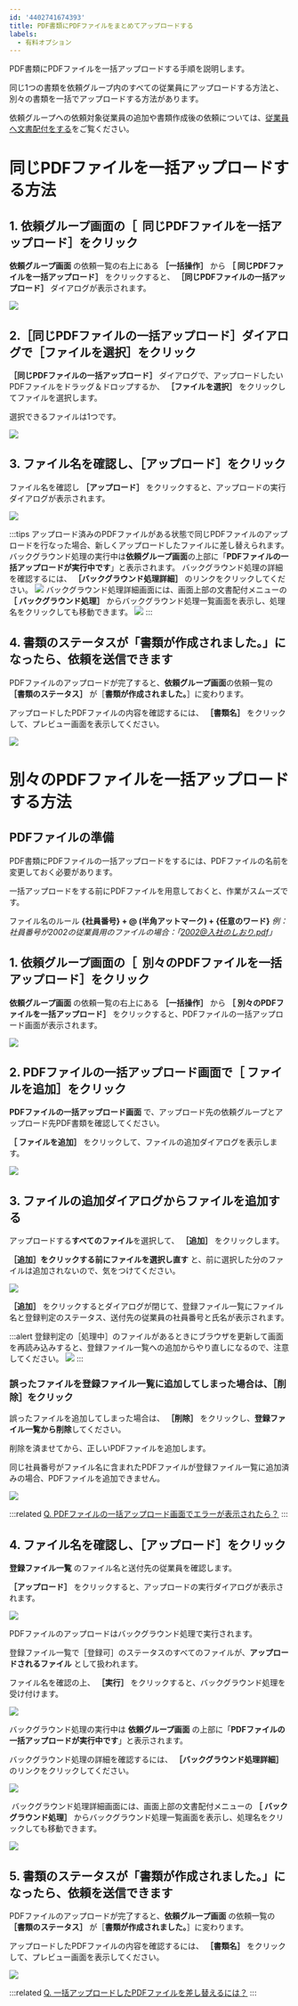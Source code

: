 ```yaml
---
id: '4402741674393'
title: PDF書類にPDFファイルをまとめてアップロードする
labels:
  - 有料オプション
---
```

PDF書類にPDFファイルを一括アップロードする手順を説明します。

同じ1つの書類を依頼グループ内のすべての従業員にアップロードする方法と、別々の書類を一括でアップロードする方法があります。

依頼グループへの依頼対象従業員の追加や書類作成後の依頼については、[従業員へ文書配付をする](https://knowledge.smarthr.jp/hc/ja/articles/360026105334)をご覧ください。

# 同じPDFファイルを一括アップロードする方法

## 1\. 依頼グループ画面の［  同じPDFファイルを一括アップロード］をクリック

**依頼グループ画面** の依頼一覧の右上にある **［一括操作］** から **［ 同じPDFファイルを一括アップロード］** をクリックすると、 **［同じPDFファイルの一括アップロード］** ダイアログが表示されます。

![](./976989B9-3CB0-4DE7-AC72-1D0A75394B2A.png)

## 2.［同じPDFファイルの一括アップロード］ダイアログで［ファイルを選択］をクリック

 **［同じPDFファイルの一括アップロード］** ダイアログで、アップロードしたいPDFファイルをドラッグ＆ドロップするか、 **［ファイルを選択］** をクリックしてファイルを選択します。

選択できるファイルは1つです。

![](./__________2021-09-22_15_31_10.png)

## 3\. ファイル名を確認し、［アップロード］をクリック

ファイル名を確認し **［アップロード］** をクリックすると、アップロードの実行ダイアログが表示されます。

![](./__________2021-09-22_15_33_56.png)

:::tips
アップロード済みのPDFファイルがある状態で同じPDFファイルのアップロードを行なった場合、新しくアップロードしたファイルに差し替えられます。
バックグラウンド処理の実行中は**依頼グループ画面**の上部に「**PDFファイルの一括アップロードが実行中です**」と表示されます。
バックグラウンド処理の詳細を確認するには、 **［バックグラウンド処理詳細］** のリンクをクリックしてください。
![](./screencapture-keiyaku-smarthr-plus-request-groups-85088ed9-3119-41a0-b355-508e62356ddd-2021-09-22-15_35_48-2.png)
バックグラウンド処理詳細画面には、画面上部の文書配付メニューの **［ バックグラウンド処理］** からバックグラウンド処理一覧画面を表示し、処理名をクリックしても移動できます。
![](./__________2021-09-22_15_39_49.png)
:::

## 4\. 書類のステータスが「書類が作成されました。」になったら、依頼を送信できます

PDFファイルのアップロードが完了すると、**依頼グループ画面**の依頼一覧の **［書類のステータス］** が［**書類が作成されました。**］に変わります。

アップロードしたPDFファイルの内容を確認するには、 **［書類名］** をクリックして、プレビュー画面を表示してください。

![](./screencapture-keiyaku-smarthr-plus-request-groups-85088ed9-3119-41a0-b355-508e62356ddd-2021-09-22-15_44_55-2.png)

# 別々のPDFファイルを一括アップロードする方法

## PDFファイルの準備

PDF書類にPDFファイルの一括アップロードをするには、PDFファイルの名前を変更しておく必要があります。

一括アップロードをする前にPDFファイルを用意しておくと、作業がスムーズです。

ファイル名のルール
**{社員番号} + @ (半角アットマーク) + {任意のワード}**
 _例：社員番号が2002の従業員用のファイルの場合：「2002@入社のしおり.pdf」_ 

## 1\. 依頼グループ画面の［  別々のPDFファイルを一括アップロード］をクリック

**依頼グループ画面** の依頼一覧の右上にある **［一括操作］** から **［ 別々のPDFファイルを一括アップロード］** をクリックすると、PDFファイルの一括アップロード画面が表示されます。

![](./5D0982D2-95BB-48D5-BF43-2810B1387B1E.png)

## 2\. PDFファイルの一括アップロード画面で［ ファイルを追加］をクリック

**PDFファイルの一括アップロード画面** で、アップロード先の依頼グループとアップロード先PDF書類を確認してください。

 **［ ファイルを追加］** をクリックして、ファイルの追加ダイアログを表示します。

![](./bulk_action.png)

## 3\. ファイルの追加ダイアログからファイルを追加する

アップロードする**すべてのファイル**を選択して、 **［追加］** をクリックします。

 **［追加］をクリックする前にファイルを選択し直す** と、前に選択した分のファイルは追加されないので、気をつけてください。

![](./Add_file.png)

 **［追加］** をクリックするとダイアログが閉じて、登録ファイル一覧にファイル名と登録判定のステータス、送付先の従業員の社員番号と氏名が表示されます。

:::alert
登録判定の［処理中］のファイルがあるときにブラウザを更新して画面を再読み込みすると、登録ファイル一覧への追加からやり直しになるので、注意してください。
![](./register_PDF_file.png)
:::

### 誤ったファイルを登録ファイル一覧に追加してしまった場合は、［削除］をクリック

誤ったファイルを追加してしまった場合は、 **［削除］** をクリックし、**登録ファイル一覧から削除**してください。

削除を済ませてから、正しいPDFファイルを追加します。

同じ社員番号がファイル名に含まれたPDFファイルが登録ファイル一覧に追加済みの場合、PDFファイルを追加できません。

![](./delete_PDF.png)

:::related
[Q. PDFファイルの一括アップロード画面でエラーが表示されたら？](https://knowledge.smarthr.jp/hc/ja/articles/4402948144153)
:::

## 4\. ファイル名を確認し、［アップロード］をクリック

**登録ファイル一覧** のファイル名と送付先の従業員を確認します。

 **［アップロード］** をクリックすると、アップロードの実行ダイアログが表示されます。

![](./upload_PDF_file.png)

PDFファイルのアップロードはバックグラウンド処理で実行されます。

登録ファイル一覧で［登録可］のステータスのすべてのファイルが、**アップロードされるファイル** として扱われます。

ファイル名を確認の上、 **［実行］** をクリックすると、バックグラウンド処理を受け付けます。

![](./batch_confirm.png)

バックグラウンド処理の実行中は **依頼グループ画面** の上部に「**PDFファイルの一括アップロードが実行中です**」と表示されます。

バックグラウンド処理の詳細を確認するには、 **［バックグラウンド処理詳細］** のリンクをクリックしてください。

![](./Uploading.png)

 バックグラウンド処理詳細画面には、画面上部の文書配付メニューの **［ バックグラウンド処理］** からバックグラウンド処理一覧画面を表示し、処理名をクリックしても移動できます。

![](./Background_collection.png)

## 5\. 書類のステータスが「書類が作成されました。」になったら、依頼を送信できます

PDFファイルのアップロードが完了すると、**依頼グループ画面** の依頼一覧の **［書類のステータス］** が［**書類が作成されました。**］に変わります。

アップロードしたPDFファイルの内容を確認するには、 **［書類名］** をクリックして、プレビュー画面を表示してください。

![](./done.png)

:::related
[Q. 一括アップロードしたPDFファイルを差し替えるには？](https://knowledge.smarthr.jp/hc/ja/articles/4402782759065)
:::
